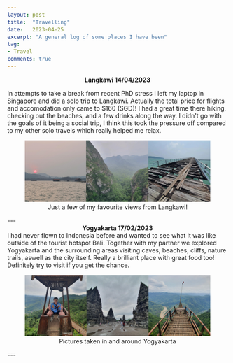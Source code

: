 ```yaml
---
layout: post
title:  "Travelling"
date:   2023-04-25
excerpt: "A general log of some places I have been"
tag:
- Travel
comments: true
---
```

<center><b>Langkawi 14/04/2023</b></center>

In attempts to take a break from recent PhD stress I left my laptop in Singapore and did a solo trip to Langkawi. Actually the total price for flights and accomodation only came to $160 (SGD)! I had a great time there hiking, checking out the beaches, and a few drinks along the way. I didn't go with the goals of it being a social trip, I think this took the pressure off compared to my other solo travels which really helped me relax.
<center><figure>
    <img src="/images/langkawi_post.png">
    <figcaption>Just a few of my favourite views from Langkawi!</figcaption>
</figure></center>
---

<center><b>Yogyakarta 17/02/2023</b></center>
I had never flown to Indonesia before and wanted to see what it was like outside of the tourist hotspot Bali. Together with my partner we explored Yogyakarta and the surrounding areas visiting caves, beaches, cliffs, nature trails, aswell as the city itself. Really a brilliant place with great food too! Definitely try to visit if you get the chance. 
<center><figure>
    <img src="/images/yogyakarta_post.png">
    <figcaption>Pictures taken in and around Yogyakarta</figcaption>
</figure></center>
---
